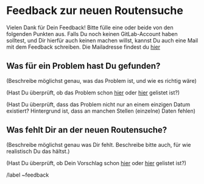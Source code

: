 # Feedback zur neuen Routensuche

Vielen Dank für Dein Feedback! Bitte fülle eine oder beide von den folgenden Punkten aus. Falls Du noch keinen GitLab-Account haben solltest, und Dir hierfür auch keinen machen willst, kannst Du auch eine Mail mit dem Feedback schreiben. Die Mailadresse findest du [hier](https://bahnvorhersage.de/imprint#content)

## Was für ein Problem hast Du gefunden?

(Beschreibe möglichst genau, was das Problem ist, und wie es richtig wäre)

(Hast Du überprüft, ob das Problem schon [hier](https://bahnvorhersage.de/routing/) oder [hier](https://gitlab.com/bahnvorhersage/bahnvorhersage/-/issues/) gelistet ist?)

(Hast Du überprüft, dass das Problem nicht nur an einem einzigen Datum existiert? Hintergrund ist, dass an manchen Stellen (einzelne) Daten fehlen)

## Was fehlt Dir an der neuen Routensuche?

(Beschreibe möglichst genau was Dir fehlt. Beschreibe bitte auch, für wie realistisch Du das hältst.)

(Hast Du überprüft, ob Dein Vorschlag schon [hier](https://bahnvorhersage.de/routing/) oder [hier](https://gitlab.com/bahnvorhersage/bahnvorhersage/-/issues/) gelistet ist?)

<!-- Wir bitten um Verständnis, wenn wir etwas nicht mit einbauen können. Bahn-Vorhersage läuft größtenteils als Hobby-Projekt nebenbei, und nicht für alles ist genügend Zeit da. -->

/label ~feedback
